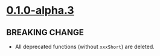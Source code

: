# [0.1.0-alpha.3]

## BREAKING CHANGE

- All deprecated functions (without `xxxShort`) are deleted.

[0.1.0-alpha.3]: https://github.com/AccelByte/accelbyte-go-modular-sdk/compare/inventory-sdk/v0.1.0-alpha.2..inventory-sdk/v0.1.0-alpha.3
